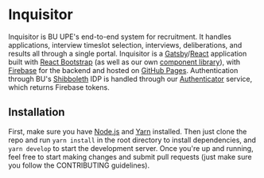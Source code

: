 # Inquisitor

Inquisitor is BU UPE's end-to-end system for recruitment. It handles applications, interview timeslot selection, interviews, deliberations, and results all through a single portal. Inquisitor is a [Gatsby](https://www.gatsbyjs.org/)/[React](https://reactjs.org/) application built with [React Bootstrap](https://react-bootstrap.github.io/) (as well as our own [component library](https://github.com/BUUPE/React-Components)), with [Firebase](https://firebase.google.com/) for the backend and hosted on [GitHub Pages](https://pages.github.com/). Authentication through BU's [Shibboleth](https://en.wikipedia.org/wiki/Shibboleth_Single_Sign-on_architecture) IDP is handled through our [Authenticator](https://github.com/BUUPE/Authenticator) service, which returns Firebase tokens.

## Installation

First, make sure you have [Node.js](https://nodejs.org/en/) and [Yarn](https://yarnpkg.com/) installed. Then just clone the repo and run `yarn install` in the root directory to install dependencies, and `yarn develop` to start the development server. Once you're up and running, feel free to start making changes and submit pull requests (just make sure you follow the CONTRIBUTING guidelines).
